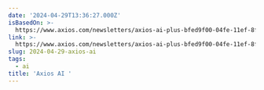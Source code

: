 ```yaml
---
date: '2024-04-29T13:36:27.000Z'
isBasedOn: >-
  https://www.axios.com/newsletters/axios-ai-plus-bfed9f00-04fe-11ef-8f18-fdda99ea4dc3.html?chunk=2&utm_term=twsocialshare#story2
link: >-
  https://www.axios.com/newsletters/axios-ai-plus-bfed9f00-04fe-11ef-8f18-fdda99ea4dc3.html?chunk=2&utm_term=twsocialshare#story2
slug: 2024-04-29-axios-ai
tags:
  - ai
title: 'Axios AI '
---
```


